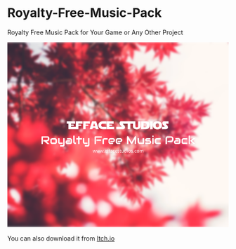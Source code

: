 # Royalty-Free-Music-Pack
Royalty Free Music Pack for Your Game or Any Other Project

![RoyaltyFreeMusicPack](https://github.com/effacestudios/Royalty-Free-Music-Pack/blob/master/Royalty%20Free%20Music%20Pack%20Cover.png?raw=true)

You can also download it from <a href="https://effacestudios.itch.io/efface-free-music-pack">Itch.io</a>


